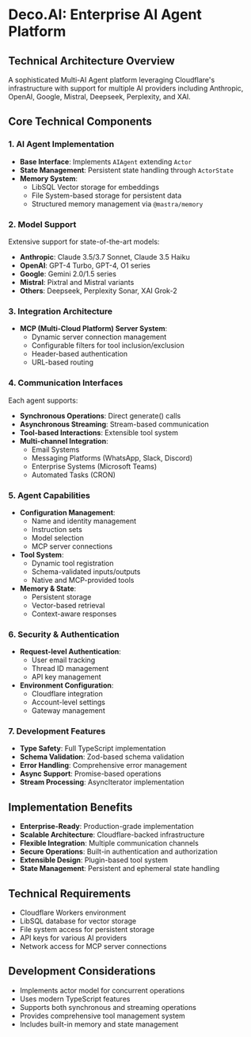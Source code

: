 # Deco.AI: Enterprise AI Agent Platform

## Technical Architecture Overview

A sophisticated Multi-AI Agent platform leveraging Cloudflare's infrastructure
with support for multiple AI providers including Anthropic, OpenAI, Google,
Mistral, Deepseek, Perplexity, and XAI.

## Core Technical Components

### 1. AI Agent Implementation

- **Base Interface**: Implements `AIAgent` extending `Actor`
- **State Management**: Persistent state handling through `ActorState`
- **Memory System**:
  - LibSQL Vector storage for embeddings
  - File System-based storage for persistent data
  - Structured memory management via `@mastra/memory`

### 2. Model Support

Extensive support for state-of-the-art models:

- **Anthropic**: Claude 3.5/3.7 Sonnet, Claude 3.5 Haiku
- **OpenAI**: GPT-4 Turbo, GPT-4, O1 series
- **Google**: Gemini 2.0/1.5 series
- **Mistral**: Pixtral and Mistral variants
- **Others**: Deepseek, Perplexity Sonar, XAI Grok-2

### 3. Integration Architecture

- **MCP (Multi-Cloud Platform) Server System**:
  - Dynamic server connection management
  - Configurable filters for tool inclusion/exclusion
  - Header-based authentication
  - URL-based routing

### 4. Communication Interfaces

Each agent supports:

- **Synchronous Operations**: Direct generate() calls
- **Asynchronous Streaming**: Stream-based communication
- **Tool-based Interactions**: Extensible tool system
- **Multi-channel Integration**:
  - Email Systems
  - Messaging Platforms (WhatsApp, Slack, Discord)
  - Enterprise Systems (Microsoft Teams)
  - Automated Tasks (CRON)

### 5. Agent Capabilities

- **Configuration Management**:
  - Name and identity management
  - Instruction sets
  - Model selection
  - MCP server connections
- **Tool System**:
  - Dynamic tool registration
  - Schema-validated inputs/outputs
  - Native and MCP-provided tools
- **Memory & State**:
  - Persistent storage
  - Vector-based retrieval
  - Context-aware responses

### 6. Security & Authentication

- **Request-level Authentication**:
  - User email tracking
  - Thread ID management
  - API key management
- **Environment Configuration**:
  - Cloudflare integration
  - Account-level settings
  - Gateway management

### 7. Development Features

- **Type Safety**: Full TypeScript implementation
- **Schema Validation**: Zod-based schema validation
- **Error Handling**: Comprehensive error management
- **Async Support**: Promise-based operations
- **Stream Processing**: AsyncIterator implementation

## Implementation Benefits

- **Enterprise-Ready**: Production-grade implementation
- **Scalable Architecture**: Cloudflare-backed infrastructure
- **Flexible Integration**: Multiple communication channels
- **Secure Operations**: Built-in authentication and authorization
- **Extensible Design**: Plugin-based tool system
- **State Management**: Persistent and ephemeral state handling

## Technical Requirements

- Cloudflare Workers environment
- LibSQL database for vector storage
- File system access for persistent storage
- API keys for various AI providers
- Network access for MCP server connections

## Development Considerations

- Implements actor model for concurrent operations
- Uses modern TypeScript features
- Supports both synchronous and streaming operations
- Provides comprehensive tool management system
- Includes built-in memory and state management
